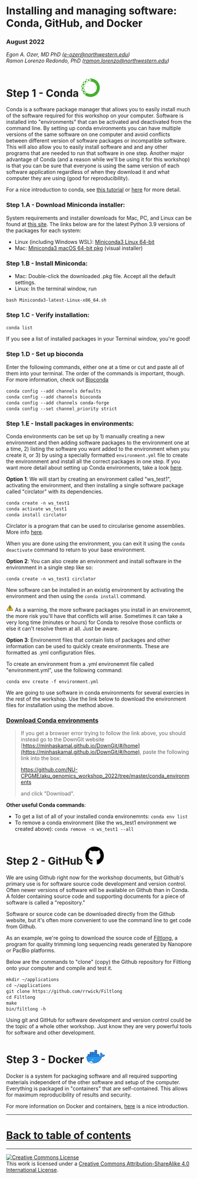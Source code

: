 # Installing and managing software: Conda, GitHub, and Docker

### August 2022

*Egon A. Ozer, MD PhD (<e-ozer@northwestern.edu>)*  
*Ramon Lorenzo Redondo, PhD (<ramon.lorenzo@northwestern.edu>)* 


# Step 1 - Conda <img src="../images/conda.png" width="50"/> 

Conda is a software package manager that allows you to easily install much of the software required for this workshop on your computer. Software is installed into "environments" that can be activated and deactivated from the command line. By setting up conda environments you can have multiple versions of the same software on one computer and avoid conflicts between different version of software packages or incompatible software. This will also allow you to easily install software and and any other programs that are needed to run that software in one step. Another major advantage of Conda (and a reason while we'll be using it for this workshop) is that you can be sure that everyone is using the same version of each software application regardless of when they download it and what computer they are using (good for reproducibility).

For a nice introduction to conda, see [this tutorial](https://towardsdatascience.com/a-guide-to-conda-environments-bc6180fc533) or [here](https://docs.conda.io/projects/conda/en/latest/index.html) for more detail. 

### Step 1.A - Download Miniconda installer:

System requirements and installer downloads for Mac, PC, and Linux can be found at [this site](https://docs.conda.io/en/latest/miniconda.html). The links below are for the latest Python 3.9 versions of the packages for each system:  

* Linux (including Windows WSL): [Miniconda3 Linux 64-bit](https://repo.anaconda.com/miniconda/Miniconda3-latest-Linux-x86_64.sh)  
* Mac: [Miniconda3 macOS 64-bit pkg](https://repo.anaconda.com/miniconda/Miniconda3-py39_4.11.0-MacOSX-x86_64.pkg) (visual installer)


### Step 1.B - Install Miniconda:  

* Mac: Double-click the downloaded .pkg file. Accept all the default settings.
* Linux: In the terminal window, run

```Shell
bash Miniconda3-latest-Linux-x86_64.sh
```

### Step 1.C - Verify installation:

```Shell
conda list
```

If you see a list of installed packages in your Terminal window, you're good!  

### Step 1.D - Set up bioconda

Enter the following commands, either one at a time or cut and paste all of them into your terminal. The order of the commands is important, though. For more information, check out [Bioconda](https://bioconda.github.io/)

```Shell
conda config --add channels defaults
conda config --add channels bioconda
conda config --add channels conda-forge
conda config --set channel_priority strict
```

### Step 1.E - Install packages in environments:

Conda environments can be set up by 1) manually creating a new environment and then adding software packages to the environment one at a time, 2) listing the software you want added to the environment when you create it, or 3) by using a specially formatted `environment.yml` file to create the environnment and install all the correct packages in one step. If you want more detail about setting up Conda environments, take a look [here](https://docs.conda.io/projects/conda/en/latest/user-guide/tasks/manage-environments.html).

**Option 1**: We will start by creating an environment called "ws_test1", activating the environment, and then installing a single software package called "circlator" with its dependencies.

```Shell
conda create -n ws_test1
conda activate ws_test1
conda install circlator
```

Circlator is a program that can be used to circularise genome assemblies. More info [here](https://github.com/sanger-pathogens/circlator).

When you are done using the environment, you can exit it using the `conda deactivate` command to return to your base environment.

**Option 2**: You can also create an environment and install software in the environment in a single step like so:

```Shell
conda create -n ws_test1 circlator
```

New software can be installed in an existig environment by activating the environment and then using the `conda install` command.

<img src="../images/warn.png" width="20"/> As a warning, the more software packages you install in an environemnt, the more risk you'll have that conflicts will arise. Sometimes it can take a very long time (minutes or hours) for Conda to resolve those conflicts or else it can't resolve them at all. Just be aware. 

**Option 3**: Environemnt files that contain lists of packages and other information can be used to quickly create environments. These are formatted as .yml configuration files.

To create an environment from a .yml environemnt file called "environment.yml", use the following command:

```Shell
conda env create -f environment.yml
```

We are going to use software in conda environments for several exercies in the rest of the workshop.  Use the link below to download the environment files for installation using the method above. 

### [Download Conda environments](https://downgit.github.io/#/home?url=https://github.com/NU-CPGME/aku_genomics_workshop_2022/tree/master/conda_environments) 

> If you get a browser error trying to follow the link above, you should instead go to the DownGit website [https://minhaskamal.github.io/DownGit/#/home](https://minhaskamal.github.io/DownGit/#/home), paste the following link into the box: 
> 
> https://github.com/NU-CPGME/aku_genomics_workshop_2022/tree/master/conda_environments
> 
> and click "Download". 


**Other useful Conda commands**:

* To get a list of all of your installed conda environemnts: `conda env list`
* To remove a conda environment (like the ws_test1 environment we created above): `conda remove -n ws_test1 --all`

# Step 2 - GitHub <img src="../images/github.png" width="50"/> 

We are using Github right now for the workshop documents, but Github's primary use is for software source code development and version control. Often newer versions of software will be available on Github than in Conda. A folder containing source code and supporting documents for a piece of software is called a "repository."

Software or source code can be downloaded directly from the Github website, but it's often more convenient to use the command line to get code from Github.

As an example, we're going to download the source code of [Filtlong](https://github.com/rrwick/Filtlong), a program for quality trimming long sequencing reads generated by Nanopore or PacBio platforms. 

Below are the commands to "clone" (copy) the Github repository for Filtlong onto your computer and compile and test it.

```Shell
mkdir ~/applications
cd ~/applications
git clone https://github.com/rrwick/Filtlong
cd Filtlong
make
bin/filtlong -h
```

Using git and GitHub for software development and version control could be the topic of a whole other workshop. Just know they are very powerful tools for software and other development.

# Step 3 - Docker <img src="../images/docker.png" width="50"/>

Docker is a system for packaging software and all required supporting materials independent of the other software and setup of the computer. Everything is packaged in "containers" that are self-contained. This allows for maximum reproducibility of results and security.

For more information on Docker and containers, [here](https://docs.docker.com/get-started/overview/) is a nice introduction.

---

# [Back to table of contents](../README.md)

---

<a rel="license" href="http://creativecommons.org/licenses/by-sa/4.0/"><img alt="Creative Commons License" style="border-width:0" src="https://i.creativecommons.org/l/by-sa/4.0/88x31.png" /></a><br />This work is licensed under a <a rel="license" href="http://creativecommons.org/licenses/by-sa/4.0/">Creative Commons Attribution-ShareAlike 4.0 International License</a>.